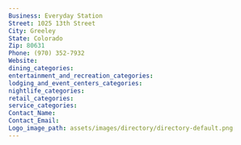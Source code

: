 ```yaml
---
Business: Everyday Station
Street: 1025 13th Street
City: Greeley
State: Colorado
Zip: 80631
Phone: (970) 352-7932
Website: 
dining_categories: 
entertainment_and_recreation_categories: 
lodging_and_event_centers_categories: 
nightlife_categories: 
retail_categories: 
service_categories: 
Contact_Name: 
Contact_Email: 
Logo_image_path: assets/images/directory/directory-default.png
---
```

